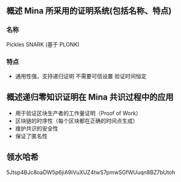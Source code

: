 ## 概述 Mina 所采用的证明系统(包括名称、特点)

### 名称

Pickles SNARK (基于 PLONK)

### 特点

- 通用性强，支持递归证明
  不需要可信设置
  验证时间恒定

## 概述递归零知识证明在 Mina 共识过程中的应用

- 用于验证区块生产者的工作量证明（Proof of Work）
- 区块链的时序性（每个区块都在正确的时间点生成）
- 维护共识的安全性
- 保证了匿名性

## 领水哈希

5Jtsp4BJc8oaDW5p6jiA9iVuXUZ4twS7pmwSGfWUuqn8BZ7bUtoh
